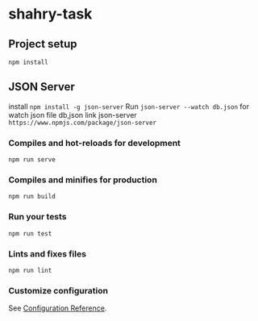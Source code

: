 # shahry-task

## Project setup

```
npm install
```

## JSON Server

install `npm install -g json-server`
Run `json-server --watch db.json` for watch json file db,json
link json-server `https://www.npmjs.com/package/json-server`

### Compiles and hot-reloads for development

```
npm run serve
```

### Compiles and minifies for production

```
npm run build
```

### Run your tests

```
npm run test
```

### Lints and fixes files

```
npm run lint
```

### Customize configuration

See [Configuration Reference](https://cli.vuejs.org/config/).
